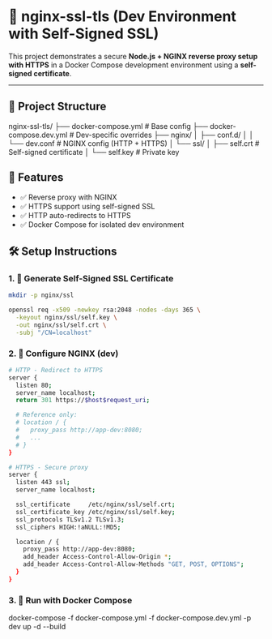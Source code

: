 # 🔐 nginx-ssl-tls (Dev Environment with Self-Signed SSL)

This project demonstrates a secure **Node.js + NGINX reverse proxy setup with HTTPS** in a Docker Compose development environment using a **self-signed certificate**.

---

## 📁 Project Structure

nginx-ssl-tls/
├── docker-compose.yml # Base config
├── docker-compose.dev.yml # Dev-specific overrides
├── nginx/
│ ├── conf.d/
│ │ └── dev.conf # NGINX config (HTTP + HTTPS)
│ └── ssl/
│ ├── self.crt # Self-signed certificate
│ └── self.key # Private key

## 🧪 Features

- ✅ Reverse proxy with NGINX
- ✅ HTTPS support using self-signed SSL
- ✅ HTTP auto-redirects to HTTPS
- ✅ Docker Compose for isolated dev environment

## 🛠️ Setup Instructions

### 1. 🔧 Generate Self-Signed SSL Certificate

```bash
mkdir -p nginx/ssl

openssl req -x509 -newkey rsa:2048 -nodes -days 365 \
  -keyout nginx/ssl/self.key \
  -out nginx/ssl/self.crt \
  -subj "/CN=localhost"
```

### 2. 📝 Configure NGINX (dev)

```sh
# HTTP - Redirect to HTTPS
server {
  listen 80;
  server_name localhost;
  return 301 https://$host$request_uri;

  # Reference only:
  # location / {
  #   proxy_pass http://app-dev:8080;
  #   ...
  # }
}

# HTTPS - Secure proxy
server {
  listen 443 ssl;
  server_name localhost;

  ssl_certificate     /etc/nginx/ssl/self.crt;
  ssl_certificate_key /etc/nginx/ssl/self.key;
  ssl_protocols TLSv1.2 TLSv1.3;
  ssl_ciphers HIGH:!aNULL:!MD5;

  location / {
    proxy_pass http://app-dev:8080;
    add_header Access-Control-Allow-Origin *;
    add_header Access-Control-Allow-Methods "GET, POST, OPTIONS";
  }
}

```

### 3. 🐳 Run with Docker Compose

docker-compose -f docker-compose.yml -f docker-compose.dev.yml -p dev up -d --build
